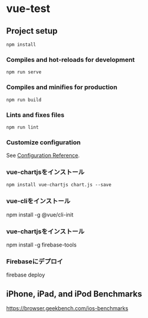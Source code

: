 # vue-test

## Project setup
```
npm install
```

### Compiles and hot-reloads for development
```
npm run serve
```

### Compiles and minifies for production
```
npm run build
```

### Lints and fixes files
```
npm run lint
```

### Customize configuration
See [Configuration Reference](https://cli.vuejs.org/config/).

### vue-chartjsをインストール
```
npm install vue-chartjs chart.js --save
```
### vue-cliをインストール
npm install -g @vue/cli-init

### vue-chartjsをインストール
npm install -g firebase-tools

### Firebaseにデプロイ
firebase deploy

## iPhone, iPad, and iPod Benchmarks
https://browser.geekbench.com/ios-benchmarks